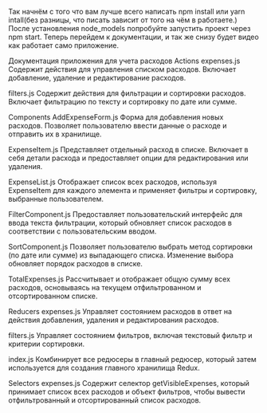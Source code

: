 Так начнём с того что вам лучше всего написать npm install или yarn intall(без разницы, что писать зависит от того на чём в работаете.)
После установления node_models попробуйте запустить проект через npm start. 
Теперь перейдем к документации, и так же снизу будет видео как работает само приложение.

Документация приложения для учета расходов
Actions
expenses.js
Содержит действия для управления списком расходов. Включает добавление, удаление и редактирование расходов.

filters.js
Содержит действия для фильтрации и сортировки расходов. Включает фильтрацию по тексту и сортировку по дате или сумме.

Components
AddExpenseForm.js
Форма для добавления новых расходов. Позволяет пользователю ввести данные о расходе и отправить их в хранилище.

ExpenseItem.js
Представляет отдельный расход в списке. Включает в себя детали расхода и предоставляет опции для редактирования или удаления.

ExpenseList.js
Отображает список всех расходов, используя ExpenseItem для каждого элемента и применяет фильтры и сортировку, выбранные пользователем.

FilterComponent.js
Предоставляет пользовательский интерфейс для ввода текста фильтрации, который обновляет список расходов в соответствии с пользовательским вводом.

SortComponent.js
Позволяет пользователю выбрать метод сортировки (по дате или сумме) из выпадающего списка. Изменение выбора обновляет порядок расходов в списке.

TotalExpenses.js
Рассчитывает и отображает общую сумму всех расходов, основываясь на текущем отфильтрованном и отсортированном списке.

Reducers
expenses.js
Управляет состоянием расходов в ответ на действия добавления, удаления и редактирования расходов.

filters.js
Управляет состоянием фильтров, включая текстовый фильтр и критерии сортировки.

index.js
Комбинирует все редюсеры в главный редюсер, который затем используется для создания главного хранилища Redux.

Selectors
expenses.js
Содержит селектор getVisibleExpenses, который принимает список всех расходов и объект фильтров, чтобы вывести отфильтрованный и отсортированный список расходов.

